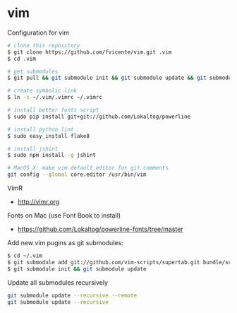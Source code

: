 vim
===

Configuration for vim

```sh
# clone this repository
$ git clone https://github.com/fvicente/vim.git .vim
$ cd .vim

# get submodules
$ git pull && git submodule init && git submodule update && git submodule status

# create symbolic link
$ ln -s ~/.vim/.vimrc ~/.vimrc

# install better fonts script
$ sudo pip install git+git://github.com/Lokaltog/powerline

# install python lint
$ sudo easy_install flake8

# install jshint
$ sudo npm install -g jshint

# MacOS X: make vim default editor for git comments
git config --global core.editor /usr/bin/vim
```

VimR
- http://vimr.org

Fonts on Mac (use Font Book to install)
- https://github.com/Lokaltog/powerline-fonts/tree/master

Add new vim pugins as git submodules:
```sh
$ cd ~/.vim
$ git submodule add git://github.com/vim-scripts/supertab.git bundle/supertab
$ git submodule init && git submodule update
```

Update all submodules recursively
```sh
git submodule update --recursive --remote
git submodule update --recursive
```
